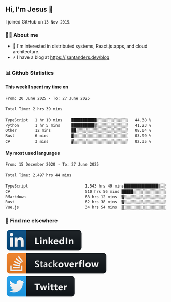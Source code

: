 ## Hi, I'm Jesus 👋

I joined GitHub on `13 Nov 2015`.

<!-- Talking about you -->

### 👨‍💻 About me

- 👦 I'm interested in distributed systems, React.js apps, and cloud architecture.
- ⚡️ I have a blog at <https://jsantanders.dev/blog>

### 📊 Github Statistics

#### This week I spent my time on

<!--START_SECTION:weekly-->

```txt
From: 20 June 2025 - To: 27 June 2025

Total Time: 2 hrs 39 mins

TypeScript   1 hr 10 mins    ███████████░░░░░░░░░░░░░░   44.38 %
Python       1 hr 5 mins     ██████████▒░░░░░░░░░░░░░░   41.23 %
Other        12 mins         ██░░░░░░░░░░░░░░░░░░░░░░░   08.04 %
Rust         6 mins          █░░░░░░░░░░░░░░░░░░░░░░░░   03.99 %
C#           3 mins          ▓░░░░░░░░░░░░░░░░░░░░░░░░   02.35 %
```

<!--END_SECTION:weekly-->

#### My most used languages

<!--START_SECTION:alltime-->

```txt
From: 15 December 2020 - To: 27 June 2025

Total Time: 2,497 hrs 44 mins

TypeScript                         1,543 hrs 49 mins███████████████▒░░░░░░░░░   61.81 %
C#                                 510 hrs 56 mins █████░░░░░░░░░░░░░░░░░░░░   20.46 %
RMarkdown                          68 hrs 12 mins  ▓░░░░░░░░░░░░░░░░░░░░░░░░   02.73 %
Rust                               62 hrs 38 mins  ▓░░░░░░░░░░░░░░░░░░░░░░░░   02.51 %
Vue.js                             34 hrs 54 mins  ▒░░░░░░░░░░░░░░░░░░░░░░░░   01.40 %
```

<!--END_SECTION:alltime-->

### 📢 Find me elsewhere

<p>
  <a target="_blank" href="https://linkedin.com/in/jsantanders">
    <img src="https://github.com/jsantanders/jsantanders/blob/master/img/linkedin.svg" alt="LinkedIn" style="vertical-align:top; margin:4px">
  </a>
  
  <a target="_blank" href="https://stackoverflow.com/users/7318331/jesus-santander">
    <img src="https://github.com/jsantanders/jsantanders/blob/master/img/stackoverflow.svg" alt="StackOverflow" style="vertical-align:top; margin:4px">
  </a>
  
  <a target="_blank" href="http://twitter.com/jsantanders">
    <img src="https://github.com/jsantanders/jsantanders/blob/master/img/twitter.svg" alt="Twitter" style="vertical-align:top; margin:4px">
  </a>
</p>
